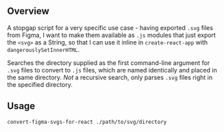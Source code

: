 ## Overview

A stopgap script for a very specific use case - having exported `.svg` files from Figma, I want to make them available as `.js` modules that just export the `<svg>` as a String, so that I can use it inline in `create-react-app` with `dangerouslySetInnerHTML`.

Searches the directory supplied as the first command-line argument for `.svg` files to convert to `.js` files, which are named identically and placed in the same directory. *Not* a recursive search, only parses `.svg` files right in the specified directory.

## Usage

`convert-figma-svgs-for-react ./path/to/svg/directory`
